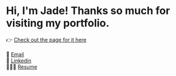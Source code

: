 # Hi, I'm Jade! Thanks so much for visiting my portfolio.

👉 <a href="https://jade2u.github.io/portfolio/" target="_blank">Check out the page for it here</a>
<br><br>
💌 <a href="mailto:jadewtu@gmail.com">Email</a><br>
🔗 <a href="https://www.linkedin.com/in/jadetu/" target="_blank">Linkedin</a><br>
👩🏻‍💻 <a href="./resume.pdf" target="_blank">Resume</a>
